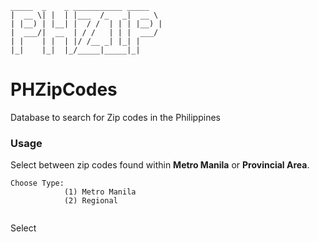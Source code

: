 ```
_____  _    _ ___________ _____  
|  __ \| |  | |___  /_   _|  __ \ 
| |__) | |__| |  / /  | | | |__) |
|  ___/|  __  | / /   | | |  ___/ 
| |    | |  | |/ /__ _| |_| |     
|_|    |_|  |_/_____|_____|_|     
```
# PHZipCodes
Database to search for Zip codes in the Philippines

### Usage

Select between zip codes found within **Metro Manila** or **Provincial Area**.

``` 
Choose Type:
            (1) Metro Manila
            (2) Regional
            
```
Select
